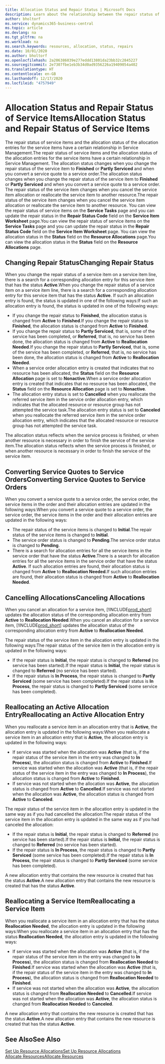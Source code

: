 ```yaml
---
title: Allocation Status and Repair Status | Microsoft Docs
description: Learn about the relationship between the repair status of service items and the allocation status of the allocation entries for them.
author: bholtorf
ms.service: dynamics365-business-central
ms.topic: article
ms.devlang: na
ms.tgt_pltfrm: na
ms.workload: na
ms.search.keywords: resources, allocation, status, repairs
ms.date: 10/01/2020
ms.author: bholtorf
ms.openlocfilehash: 2a206386039e277eddd13801da23bb32c2845227
ms.sourcegitcommit: 2e7307fbe1eb3b34d0ad9356226a19409054a402
ms.translationtype: HT
ms.contentlocale: en-GB
ms.lasthandoff: 12/17/2020
ms.locfileid: "4757949"
---
```

# <a name="allocation-status-and-repair-status-of-service-items"></a><span data-ttu-id="72626-103">Allocation Status and Repair Status of Service Items</span><span class="sxs-lookup"><span data-stu-id="72626-103">Allocation Status and Repair Status of Service Items</span></span>
<span data-ttu-id="72626-104">The repair status of service items and the allocation status of the allocation entries for the service items have a certain relationship in Service Management.</span><span class="sxs-lookup"><span data-stu-id="72626-104">The repair status of service items and the allocation status of the allocation entries for the service items have a certain relationship in Service Management.</span></span> <span data-ttu-id="72626-105">The allocation status changes when you change the repair status of the service item to **Finished** or **Partly Serviced** and when you convert a service quote to a service order.</span><span class="sxs-lookup"><span data-stu-id="72626-105">The allocation status changes when you change the repair status of the service item to **Finished** or **Partly Serviced** and when you convert a service quote to a service order.</span></span> <span data-ttu-id="72626-106">The repair status of the service item changes when you cancel the service item allocation or reallocate the service item to another resource.</span><span class="sxs-lookup"><span data-stu-id="72626-106">The repair status of the service item changes when you cancel the service item allocation or reallocate the service item to another resource.</span></span> <span data-ttu-id="72626-107">You can view the repair status of service items on the **Service Tasks** page and you can update the repair status in the **Repair Status Code** field on the **Service Item Worksheet** page.</span><span class="sxs-lookup"><span data-stu-id="72626-107">You can view the repair status of service items on the **Service Tasks** page and you can update the repair status in the **Repair Status Code** field on the **Service Item Worksheet** page.</span></span> <span data-ttu-id="72626-108">You can view the allocation status in the **Status** field on the **Resource Allocations** page.</span><span class="sxs-lookup"><span data-stu-id="72626-108">You can view the allocation status in the **Status** field on the **Resource Allocations** page.</span></span>  
  
## <a name="changing-repair-status"></a><span data-ttu-id="72626-109">Changing Repair Status</span><span class="sxs-lookup"><span data-stu-id="72626-109">Changing Repair Status</span></span>  
<span data-ttu-id="72626-110">When you change the repair status of a service item on a service item line, there is a search for a corresponding allocation entry for this service item that has the status **Active**.</span><span class="sxs-lookup"><span data-stu-id="72626-110">When you change the repair status of a service item on a service item line, there is a search for a corresponding allocation entry for this service item that has the status **Active**.</span></span> <span data-ttu-id="72626-111">If such an allocation entry is found, the status is updated in one of the following ways:</span><span class="sxs-lookup"><span data-stu-id="72626-111">If such an allocation entry is found, the status is updated in one of the following ways:</span></span>  
  
* <span data-ttu-id="72626-112">If you change the repair status to **Finished**, the allocation status is changed from **Active** to **Finished**.</span><span class="sxs-lookup"><span data-stu-id="72626-112">If you change the repair status to **Finished**, the allocation status is changed from **Active** to **Finished**.</span></span>  
* <span data-ttu-id="72626-113">If you change the repair status to **Partly Serviced**, that is, some of the service has been completed, or **Referred**, that is, no service has been done, the allocation status is changed from **Active** to **Reallocation Needed**.</span><span class="sxs-lookup"><span data-stu-id="72626-113">If you change the repair status to **Partly Serviced**, that is, some of the service has been completed, or **Referred**, that is, no service has been done, the allocation status is changed from **Active** to **Reallocation Needed**.</span></span>  
* <span data-ttu-id="72626-114">When a service order allocation entry is created that indicates that no resource has been allocated, the **Status** field on the **Resource Allocation** page is set to **Nonactive**.</span><span class="sxs-lookup"><span data-stu-id="72626-114">When a service order allocation entry is created that indicates that no resource has been allocated, the **Status** field on the **Resource Allocation** page is set to **Nonactive**.</span></span>  
* <span data-ttu-id="72626-115">The allocation entry status is set to **Cancelled** when you reallocate the referred service item in the service order allocation entry, which indicates that the allocated resource or resource group has not attempted the service task.</span><span class="sxs-lookup"><span data-stu-id="72626-115">The allocation entry status is set to **Canceled** when you reallocate the referred service item in the service order allocation entry, which indicates that the allocated resource or resource group has not attempted the service task.</span></span>  
  
<span data-ttu-id="72626-116">The allocation status reflects when the service process is finished, or when another resource is necessary in order to finish the service of the service item.</span><span class="sxs-lookup"><span data-stu-id="72626-116">The allocation status reflects when the service process is finished, or when another resource is necessary in order to finish the service of the service item.</span></span>  
  
## <a name="converting-service-quotes-to-service-orders"></a><span data-ttu-id="72626-117">Converting Service Quotes to Service Orders</span><span class="sxs-lookup"><span data-stu-id="72626-117">Converting Service Quotes to Service Orders</span></span>  
<span data-ttu-id="72626-118">When you convert a service quote to a service order, the service order, the service items in the order and their allocation entries are updated in the following ways:</span><span class="sxs-lookup"><span data-stu-id="72626-118">When you convert a service quote to a service order, the service order, the service items in the order and their allocation entries are updated in the following ways:</span></span>  
  
* <span data-ttu-id="72626-119">The repair status of the service items is changed to **Initial**.</span><span class="sxs-lookup"><span data-stu-id="72626-119">The repair status of the service items is changed to **Initial**.</span></span>  
* <span data-ttu-id="72626-120">The service order status is changed to **Pending**.</span><span class="sxs-lookup"><span data-stu-id="72626-120">The service order status is changed to **Pending**.</span></span>  
* <span data-ttu-id="72626-121">There is a search for allocation entries for all the service items in the service order that have the status **Active**.</span><span class="sxs-lookup"><span data-stu-id="72626-121">There is a search for allocation entries for all the service items in the service order that have the status **Active**.</span></span> <span data-ttu-id="72626-122">If such allocation entries are found, their allocation status is changed from **Active** to **Reallocation Needed**.</span><span class="sxs-lookup"><span data-stu-id="72626-122">If such allocation entries are found, their allocation status is changed from **Active** to **Reallocation Needed**.</span></span>  
  
## <a name="canceling-allocations"></a><span data-ttu-id="72626-123">Cancelling Allocations</span><span class="sxs-lookup"><span data-stu-id="72626-123">Canceling Allocations</span></span>  
<span data-ttu-id="72626-124">When you cancel an allocation for a service item, [!INCLUDE[prod_short](includes/prod_short.md)] updates the allocation status of the corresponding allocation entry from **Active** to **Reallocation Needed**.</span><span class="sxs-lookup"><span data-stu-id="72626-124">When you cancel an allocation for a service item, [!INCLUDE[prod_short](includes/prod_short.md)] updates the allocation status of the corresponding allocation entry from **Active** to **Reallocation Needed**.</span></span>

<span data-ttu-id="72626-125">The repair status of the service item in the allocation entry is updated in the following ways:</span><span class="sxs-lookup"><span data-stu-id="72626-125">The repair status of the service item in the allocation entry is updated in the following ways:</span></span>  
  
* <span data-ttu-id="72626-126">If the repair status is **Initial**, the repair status is changed to **Referred** (no service has been started).</span><span class="sxs-lookup"><span data-stu-id="72626-126">If the repair status is **Initial**, the repair status is changed to **Referred** (no service has been started).</span></span>  
* <span data-ttu-id="72626-127">If the repair status is **In Process**, the repair status is changed to **Partly Serviced** (some service has been completed).</span><span class="sxs-lookup"><span data-stu-id="72626-127">If the repair status is **In Process**, the repair status is changed to **Partly Serviced** (some service has been completed).</span></span>  
  
## <a name="reallocating-an-active-allocation-entry"></a><span data-ttu-id="72626-128">Reallocating an Active Allocation Entry</span><span class="sxs-lookup"><span data-stu-id="72626-128">Reallocating an Active Allocation Entry</span></span>  
<span data-ttu-id="72626-129">When you reallocate a service item in an allocation entry that is **Active**, the allocation entry is updated in the following ways:</span><span class="sxs-lookup"><span data-stu-id="72626-129">When you reallocate a service item in an allocation entry that is **Active**, the allocation entry is updated in the following ways:</span></span>  
  
* <span data-ttu-id="72626-130">If service was started when the allocation was **Active** (that is, if the repair status of the service item in the entry was changed to **In Process**), the allocation status is changed from **Active** to **Finished**.</span><span class="sxs-lookup"><span data-stu-id="72626-130">If service was started when the allocation was **Active** (that is, if the repair status of the service item in the entry was changed to **In Process**), the allocation status is changed from **Active** to **Finished**.</span></span>  
* <span data-ttu-id="72626-131">If service was not started when the allocation was **Active**, the allocation status is changed from **Active** to **Cancelled**.</span><span class="sxs-lookup"><span data-stu-id="72626-131">If service was not started when the allocation was **Active**, the allocation status is changed from **Active** to **Canceled**.</span></span>  
  
<span data-ttu-id="72626-132">The repair status of the service item in the allocation entry is updated in the same way as if you had cancelled the allocation:</span><span class="sxs-lookup"><span data-stu-id="72626-132">The repair status of the service item in the allocation entry is updated in the same way as if you had canceled the allocation:</span></span>  
  
* <span data-ttu-id="72626-133">If the repair status is **Initial**, the repair status is changed to **Referred** (no service has been started).</span><span class="sxs-lookup"><span data-stu-id="72626-133">If the repair status is **Initial**, the repair status is changed to **Referred** (no service has been started).</span></span>  
* <span data-ttu-id="72626-134">If the repair status is **In Process**, the repair status is changed to **Partly Serviced** (some service has been completed).</span><span class="sxs-lookup"><span data-stu-id="72626-134">If the repair status is **In Process**, the repair status is changed to **Partly Serviced** (some service has been completed).</span></span>  
  
<span data-ttu-id="72626-135">A new allocation entry that contains the new resource is created that has the status **Active**.</span><span class="sxs-lookup"><span data-stu-id="72626-135">A new allocation entry that contains the new resource is created that has the status **Active**.</span></span>  
  
## <a name="reallocating-a-service-item"></a><span data-ttu-id="72626-136">Reallocating a Service Item</span><span class="sxs-lookup"><span data-stu-id="72626-136">Reallocating a Service Item</span></span>  
<span data-ttu-id="72626-137">When you reallocate a service item in an allocation entry that has the status **Reallocation Needed**, the allocation entry is updated in the following ways:</span><span class="sxs-lookup"><span data-stu-id="72626-137">When you reallocate a service item in an allocation entry that has the status **Reallocation Needed**, the allocation entry is updated in the following ways:</span></span>  
  
* <span data-ttu-id="72626-138">If service was started when the allocation was **Active** (that is, if the repair status of the service item in the entry was changed to **In Process**), the allocation status is changed from **Reallocation Needed** to **Finished**.</span><span class="sxs-lookup"><span data-stu-id="72626-138">If service was started when the allocation was **Active** (that is, if the repair status of the service item in the entry was changed to **In Process**), the allocation status is changed from **Reallocation Needed** to **Finished**.</span></span>  
* <span data-ttu-id="72626-139">If service was not started when the allocation was **Active**, the allocation status is changed from **Reallocation Needed** to **Cancelled**.</span><span class="sxs-lookup"><span data-stu-id="72626-139">If service was not started when the allocation was **Active**, the allocation status is changed from **Reallocation Needed** to **Canceled**.</span></span>  
  
<span data-ttu-id="72626-140">A new allocation entry that contains the new resource is created that has the status **Active**.</span><span class="sxs-lookup"><span data-stu-id="72626-140">A new allocation entry that contains the new resource is created that has the status **Active**.</span></span>  
  
## <a name="see-also"></a><span data-ttu-id="72626-141">See Also</span><span class="sxs-lookup"><span data-stu-id="72626-141">See Also</span></span>  
[<span data-ttu-id="72626-142">Set Up Resource Allocations</span><span class="sxs-lookup"><span data-stu-id="72626-142">Set Up Resource Allocations</span></span>](service-how-setup-resource-allocation.md)  
[<span data-ttu-id="72626-143">Allocate Resources</span><span class="sxs-lookup"><span data-stu-id="72626-143">Allocate Resources</span></span>](service-how-to-allocate-resources.md)  

